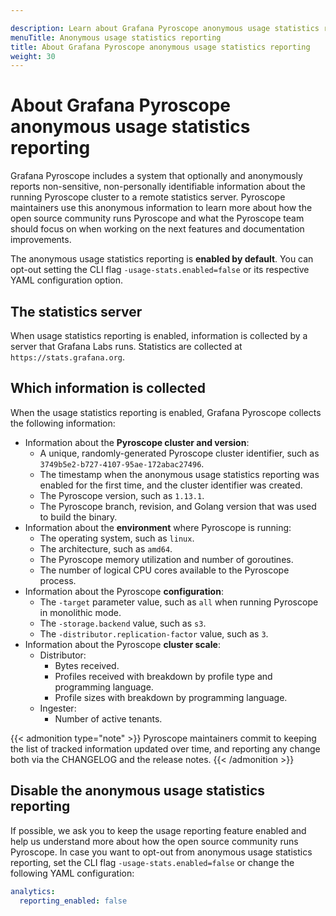 ```yaml
---

description: Learn about Grafana Pyroscope anonymous usage statistics reporting
menuTitle: Anonymous usage statistics reporting
title: About Grafana Pyroscope anonymous usage statistics reporting
weight: 30
---
```


# About Grafana Pyroscope anonymous usage statistics reporting

Grafana Pyroscope includes a system that optionally and anonymously reports non-sensitive, non-personally identifiable information about the running Pyroscope cluster to a remote statistics server.
Pyroscope maintainers use this anonymous information to learn more about how the open source community runs Pyroscope and what the Pyroscope team should focus on when working on the next features and documentation improvements.

The anonymous usage statistics reporting is **enabled by default**.
You can opt-out setting the CLI flag `-usage-stats.enabled=false` or its respective YAML configuration option.

## The statistics server

When usage statistics reporting is enabled, information is collected by a server that Grafana Labs runs. Statistics are collected at `https://stats.grafana.org`.

## Which information is collected

When the usage statistics reporting is enabled, Grafana Pyroscope collects the following information:

- Information about the **Pyroscope cluster and version**:
  - A unique, randomly-generated Pyroscope cluster identifier, such as `3749b5e2-b727-4107-95ae-172abac27496`.
  - The timestamp when the anonymous usage statistics reporting was enabled for the first time, and the cluster identifier was created.
  - The Pyroscope version, such as `1.13.1`.
  - The Pyroscope branch, revision, and Golang version that was used to build the binary.
- Information about the **environment** where Pyroscope is running:
  - The operating system, such as `linux`.
  - The architecture, such as `amd64`.
  - The Pyroscope memory utilization and number of goroutines.
  - The number of logical CPU cores available to the Pyroscope process.
- Information about the Pyroscope **configuration**:
  - The `-target` parameter value, such as `all` when running Pyroscope in monolithic mode.
  - The `-storage.backend` value, such as `s3`.
  - The `-distributor.replication-factor` value, such as `3`.
- Information about the Pyroscope **cluster scale**:
  - Distributor:
    - Bytes received.
    - Profiles received with breakdown by profile type and programming language.
    - Profile sizes with breakdown by programming language.
  - Ingester:
    - Number of active tenants.


{{< admonition type="note" >}}
Pyroscope maintainers commit to keeping the list of tracked information updated over time, and reporting any change both via the CHANGELOG and the release notes.
{{< /admonition >}}

## Disable the anonymous usage statistics reporting

If possible, we ask you to keep the usage reporting feature enabled and help us understand more about how the open source community runs Pyroscope.
In case you want to opt-out from anonymous usage statistics reporting, set the CLI flag `-usage-stats.enabled=false` or change the following YAML configuration:

```yaml
analytics:
  reporting_enabled: false
```
